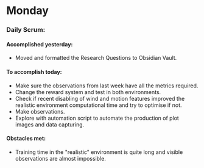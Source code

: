 # Monday
### Daily Scrum:
#### Accomplished yesterday:
- Moved and formatted the Research Questions to Obsidian Vault.
#### To accomplish today:
- Make sure the observations from last week have all the metrics required.
- Change the reward system and test in both environments.
- Check if recent disabling of wind and motion features improved the realistic environment computational time and try to optimise if not.
- Make observations.
- Explore with automation script to automate the production of plot images and data capturing.

#### Obstacles met:
- Training time in the "realistic" environment is quite long and visible observations are almost impossible.
